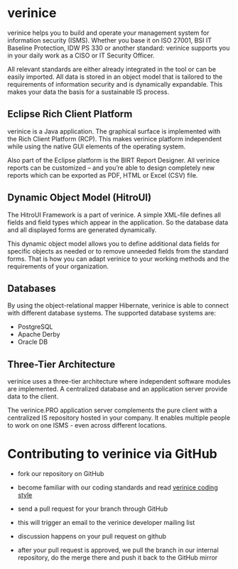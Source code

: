 # verinice

verinice helps you to build and operate your management system for
information security (ISMS). Whether you base it on ISO 27001, BSI IT
Baseline Protection, IDW PS 330 or another standard: verinice supports
you in your daily work as a CISO or IT Security Officer.

All relevant standards are either already integrated in the tool or can
be easily imported. All data is stored in an object model that is
tailored to the requirements of information security and is dynamically
expandable. This makes your data the basis for a sustainable IS process.

## Eclipse Rich Client Platform

verinice is a Java application. The graphical surface is implemented
with the Rich Client Platform (RCP). This makes verinice platform
independent while using the native GUI elements of the operating system.

Also part of the Eclipse platform is the BIRT Report Designer. All
verinice reports can be customized – and you’re able to design
completely new reports which can be exported as PDF, HTML or Excel (CSV)
file.

## Dynamic Object Model (HitroUI)

The HitroUI Framework is a part of verinice. A simple XML-file defines
all fields and field types which appear in the application. So the
database data and all displayed forms are generated dynamically.

This dynamic object model allows you to define additional data fields
for specific objects as needed or to remove unneeded fields from the
standard forms. That is how you can adapt verinice to your working
methods and the requirements of your organization.

## Databases


By using the object-relational mapper Hibernate, verinice is able to
connect with different database systems. The supported database systems
are:

- PostgreSQL
- Apache Derby
- Oracle DB

## Three-Tier Architecture


verinice uses a three-tier architecture where independent software
modules are implemented. A centralized database and an application
server provide data to the client.

The verinice.PRO application server complements the pure client with a
centralized IS repository hosted in your company. It enables multiple
people to work on one ISMS - even across different locations.

# Contributing to verinice via GitHub

- fork our repository on GitHub

- become familiar with our coding standards and read [verinice coding
  style](CODINGSTYLE.md)

- send a pull request for your branch through GitHub

- this will trigger an email to the verinice developer mailing list

- discussion happens on your pull request on github

- after your pull request is approved, we pull the branch in our
  internal repository, do the merge there and push it back to the
  GitHub mirror
